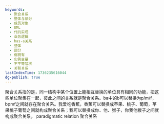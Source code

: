 ```yaml
---
keywords:
  - 聚合关系
  - 整体与部分
  - 成员对象
  - UML
  - 代码实现
  - 业务逻辑
  - has-a关系
  - 整体
  - 部分
  - 弱拥有
  - 实例变量
  - 不平等层次
  - 关联关系
lastIndexTime: 1736235616044
dg-publish: true
---
```

聚合关系指的是，同一结构中某个位置上能相互替换的单位具有相同的功能，把这些单位聚集在一起，彼此之间的关系就是聚合关系。ba中的b可以替换为p/m/f，bpmf之间就存在聚合关系。我爱吃香蕉，香蕉可以替换成苹果、桃子、葡萄，苹果桃子葡萄之间就构成聚合关系；我可以替换成你、他、猴子，你我他猴子之间就构成聚合关系。
paradigmatic relation 聚合关系                             